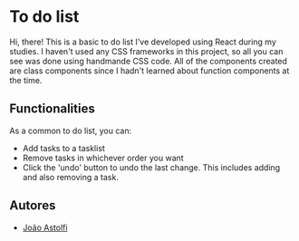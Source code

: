 
# To do list


Hi, there! This is a basic to do list I've developed using React during my studies. I haven't used any CSS frameworks in this project, so all you can see was done using handmande CSS code. All of the components created are class components since I hadn't learned about function components at the time. 


## Functionalities

As a common to do list, you can:
- Add tasks to a tasklist
- Remove tasks in whichever order you want
- Click the 'undo' button to undo the last change. This includes adding and also removing a task.


## Autores

- [João Astolfi](https://www.linkedin.com/in/jpastolfi/)
